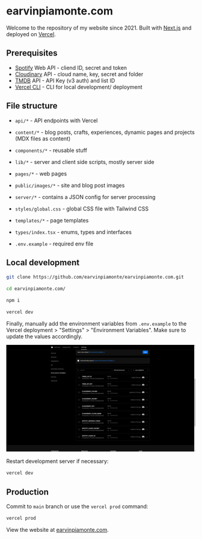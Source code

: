 # earvinpiamonte.com

Welcome to the repository of my website since 2021. Built with [Next.js](https://nextjs.org/) and deployed on [Vercel](https://vercel.com/).

## Prerequisites

- [Spotify](https://developer.spotify.com/) Web API - cliend ID, secret and token
- [Cloudinary](https://cloudinary.com/) API - cloud name, key, secret and folder
- [TMDB](https://www.themoviedb.org/settings/api) API - API Key (v3 auth) and list ID
- [Vercel CLI](https://vercel.com/cli) - CLI for local development/ deployment

## File structure

- `api/*` - API endpoints with Vercel

- `content/*` - blog posts, crafts, experiences, dynamic pages and projects (MDX files as content)

- `components/*` - reusable stuff

- `lib/*` - server and client side scripts, mostly server side

- `pages/*` - web pages

- `public/images/*` - site and blog post images

- `server/*` - contains a JSON config for server processing

- `styles/global.css` - global CSS file with Tailwind CSS

- `templates/*` - page templates

- `types/index.tsx` - enums, types and interfaces
- `.env.example` - required env file

## Local development

```sh
git clone https://github.com/earvinpiamonte/earvinpiamonte.com.git
```

```sh
cd earvinpiamonte.com/
```

```sh
npm i
```

```sh
vercel dev
```

Finally, manually add the environment variables from `.env.example` to the Vercel deployment > "Settings" > "Environment Variables". Make sure to update the values accordingly.

![image info](./ss-env-variables-page.png)

Restart development server if necessary:

```sh
vercel dev
```

## Production

Commit to `main` branch or use the `vercel prod` command:

```sh
vercel prod
```

View the website at [earvinpiamonte.com](https://www.earvinpiamonte.com/).
